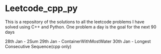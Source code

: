 # Leetcode_cpp_py
This is a repository of the solutions to all the leetcode problems I have solved using C++ and Python. One problem a day is the goal for the next 90 days

28th Jan - 2Sum 
29th Jan - ContainerWithMostWater
30th Jan - Longest Consecutive Sequence(cpp only)
